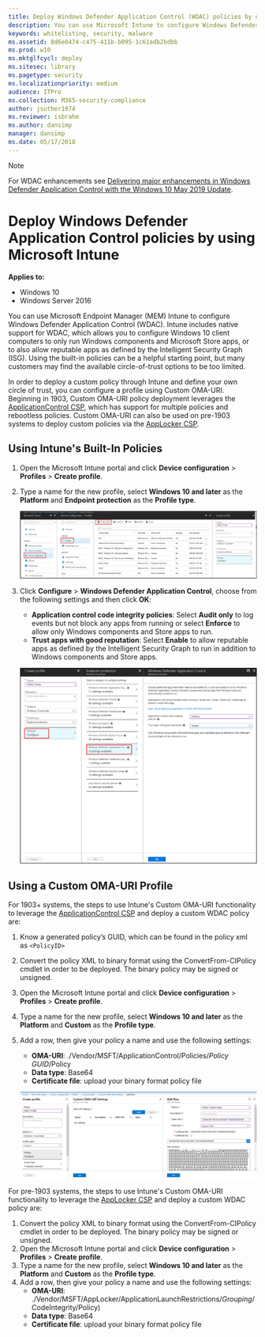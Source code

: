 ```yaml
---
title: Deploy Windows Defender Application Control (WDAC) policies by using Microsoft Intune (Windows 10)
description: You can use Microsoft Intune to configure Windows Defender Application Control (WDAC). Learn how with this step-by-step guide.
keywords: whitelisting, security, malware
ms.assetid: 8d6e0474-c475-411b-b095-1c61adb2bdbb
ms.prod: w10
ms.mktglfcycl: deploy
ms.sitesec: library
ms.pagetype: security
ms.localizationpriority: medium
audience: ITPro
ms.collection: M365-security-compliance
author: jsuther1974
ms.reviewer: isbrahm
ms.author: dansimp
manager: dansimp
ms.date: 05/17/2018
---
```


> [!NOTE]
> For WDAC enhancements see [Delivering major enhancements in Windows Defender Application Control with the Windows 10 May 2019 Update](https://www.microsoft.com/security/blog/2019/07/01/).

# Deploy Windows Defender Application Control policies by using Microsoft Intune

**Applies to:**

- Windows 10
- Windows Server 2016

You can use Microsoft Endpoint Manager (MEM) Intune to configure Windows Defender Application Control (WDAC). Intune includes native support for WDAC, which allows you to configure Windows 10 client computers to only run Windows components and Microsoft Store apps, or to also allow reputable apps as defined by the Intelligent Security Graph (ISG). Using the built-in policies can be a helpful starting point, but many customers may find the available circle-of-trust options to be too limited. 

In order to deploy a custom policy through Intune and define your own circle of trust, you can configure a profile using Custom OMA-URI. Beginning in 1903, Custom OMA-URI policy deployment leverages the [ApplicationControl CSP](https://docs.microsoft.com/windows/client-management/mdm/applicationcontrol-csp), which has support for multiple policies and rebootless policies. Custom OMA-URI can also be used on pre-1903 systems to deploy custom policies via the [AppLocker CSP](https://docs.microsoft.com/windows/client-management/mdm/applocker-csp).

## Using Intune's Built-In Policies

1. Open the Microsoft Intune portal and click **Device configuration** > **Profiles** > **Create profile**.

2. Type a name for the new profile, select **Windows 10 and later** as the **Platform** and **Endpoint protection** as the **Profile type**.  

   ![Configure profile](images/wdac-intune-create-profile-name.png)

3. Click **Configure** > **Windows Defender Application Control**, choose from the following settings and then click **OK**:

   - **Application control code integrity policies**: Select **Audit only** to log events but not block any apps from running or select **Enforce** to allow only Windows components and Store apps to run.  
   - **Trust apps with good reputation**: Select **Enable** to allow reputable apps as defined by the Intelligent Security Graph to run in addition to Windows components and Store apps.

   ![Configure built-in WDAC](images/wdac-intune-wdac-settings.png)

## Using a Custom OMA-URI Profile

For 1903+ systems, the steps to use Intune's Custom OMA-URI functionality to leverage the [ApplicationControl CSP](https://docs.microsoft.com/windows/client-management/mdm/applicationcontrol-csp) and deploy a custom WDAC policy are:

1. Know a generated policy’s GUID, which can be found in the policy xml as `<PolicyID>`
2. Convert the policy XML to binary format using the ConvertFrom-CIPolicy cmdlet in order to be deployed. The binary policy may be signed or unsigned.
3. Open the Microsoft Intune portal and click **Device configuration** > **Profiles** > **Create profile**.
4. Type a name for the new profile, select **Windows 10 and later** as the **Platform** and **Custom** as the **Profile type**.
5. Add a row, then give your policy a name and use the following settings:
    - **OMA-URI**: ./Vendor/MSFT/ApplicationControl/Policies/_Policy GUID_/Policy
    - **Data type**: Base64
    - **Certificate file**: upload your binary format policy file

    ![Configure custom WDAC](images/wdac-intune-custom-oma-uri.png)

For pre-1903 systems, the steps to use Intune's Custom OMA-URI functionality to leverage the [AppLocker CSP](https://docs.microsoft.com/windows/client-management/mdm/applocker-csp) and deploy a custom WDAC policy are:

1. Convert the policy XML to binary format using the ConvertFrom-CIPolicy cmdlet in order to be deployed. The binary policy may be signed or unsigned.
2. Open the Microsoft Intune portal and click **Device configuration** > **Profiles** > **Create profile**.
3. Type a name for the new profile, select **Windows 10 and later** as the **Platform** and **Custom** as the **Profile type**.
4. Add a row, then give your policy a name and use the following settings:
    - **OMA-URI**: ./Vendor/MSFT/AppLocker/ApplicationLaunchRestrictions/_Grouping_/CodeIntegrity/Policy)
    - **Data type**: Base64
    - **Certificate file**: upload your binary format policy file
